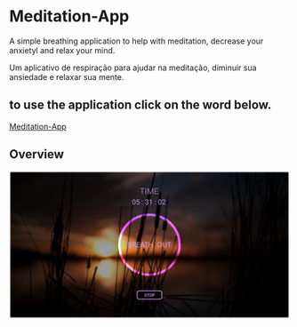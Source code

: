 # Meditation-App
 A simple breathing application to help with meditation, decrease your anxietyl and relax your mind.
 
 Um aplicativo de respiração para ajudar na meditação, diminuir sua ansiedade e relaxar sua mente.
 
 ## to use the application click on the word below.
 
 [Meditation-App](https://gabrielmxavier.github.io/Meditation-App/)
 

## Overview
![Project Screenshot](https://github.com/gabrielmxavier/Meditation-App/blob/master/MEDITATION%20APP.png)


